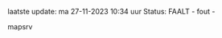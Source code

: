 laatste update: 
ma 27-11-2023 10:34   uur 
Status: FAALT - fout - 
<div class="service R">mapsrv</div>